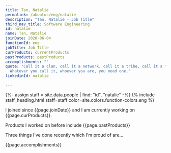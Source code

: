 ```yaml
---
title: Tan, Natalie
permalink: /aboutus/eng/natalie
description: "Tan, Natalie - Job Title"
third_nav_title: Software Engineering
id: natalie
name: Tan, Natalie
joinDate: 2020-06-04
functionId: eng
jobTitle: Job Title
curProducts: currentProducts
pastProducts: pastProducts
accomplishments: ""
quote: "Call it a clan, call it a network, call it a tribe, call it a family:
  Whatever you call it, whoever you are, you need one."
linkedinId: natalie

---
```


{%- assign staff = site.data.people | find: "id", "natalie" -%}
{% include staff_heading.html staff=staff color=site.colors.function-colors.eng %}

<p>I joined since {{page.joinDate}} and I am currently working on {{page.curProducts}}.</p>

<p>Products I worked on before include {{page.pastProducts}}</p>

<p>Three things I've done recently which I'm proud of are...</p>
{{page.accomplishments}}
